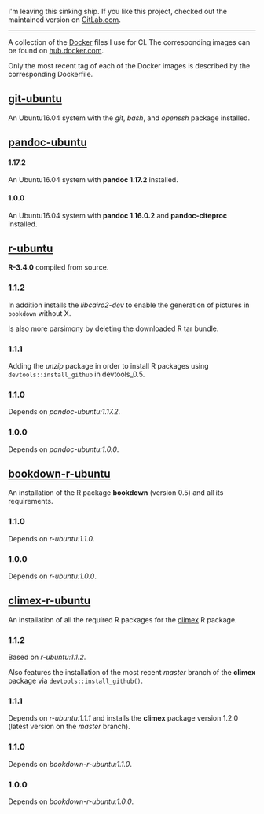 I'm leaving this sinking ship. If you like this project, checked out the maintained version on [GitLab.com](https://gitlab.com/theGreatWhiteShark/dockerfiles).

---

A collection of the [Docker](https://www.docker.com/) files I use for
CI. The corresponding images can be found on
[hub.docker.com](https://hub.docker.com/u/thegreatwhiteshark/).

Only the most recent tag of each of the Docker images is described by
the corresponding Dockerfile.

## [git-ubuntu](git-ubuntu/README.md)

An Ubuntu16.04 system with the *git*, *bash*, and *openssh* package
installed.

## [pandoc-ubuntu](pandoc-ubuntu/README.md)

#### 1.17.2

An Ubuntu16.04 system with **pandoc 1.17.2** installed.

#### 1.0.0

An Ubuntu16.04 system with **pandoc 1.16.0.2** and **pandoc-citeproc**
installed. 

## [r-ubuntu](r-ubuntu/README.md)

**R-3.4.0** compiled from source.

### 1.1.2

In addition installs the *libcairo2-dev* to enable the generation of
pictures in `bookdown` without X.

Is also more parsimony by deleting the downloaded R tar bundle.

### 1.1.1

Adding the *unzip* package in order to install R packages using
`devtools::install_github` in devtools_0.5.

### 1.1.0

Depends on *pandoc-ubuntu:1.17.2*.

### 1.0.0

Depends on *pandoc-ubuntu:1.0.0*.

## [bookdown-r-ubuntu](bookdown-r-ubuntu/README.md)

An installation of the R package **bookdown** (version 0.5) and all
its requirements.

### 1.1.0

Depends on *r-ubuntu:1.1.0*.

### 1.0.0

Depends on *r-ubuntu:1.0.0*.

## [climex-r-ubuntu](climex-r-ubuntu/README.md)

An installation of all the required R packages for the
[climex](https://github.com/theGreatWhiteShark/climex) R package.

### 1.1.2

Based on *r-ubuntu:1.1.2*.

Also features the installation of the most recent *master* branch of
the **climex** package via `devtools::install_github()`.

### 1.1.1

Depends on *r-ubuntu:1.1.1* and installs the **climex** package
version 1.2.0 (latest version on the *master* branch).

### 1.1.0

Depends on *bookdown-r-ubuntu:1.1.0*.

### 1.0.0

Depends on *bookdown-r-ubuntu:1.0.0*.
